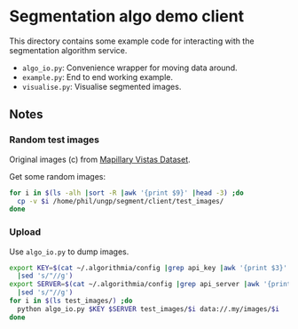 # Segmentation algo demo client

This directory contains some example code for interacting with the segmentation
algorithm service.

* `algo_io.py`: Convenience wrapper for moving data around.
* `example.py`: End to end working example.
* `visualise.py`: Visualise segmented images.


## Notes

### Random test images

Original images (c) from
[Mapillary Vistas Dataset](https://www.mapillary.com/dataset/vistas).

Get some random images:
```bash
for i in $(ls -alh |sort -R |awk '{print $9}' |head -3) ;do
  cp -v $i /home/phil/ungp/segment/client/test_images/
done
```

### Upload

Use `algo_io.py` to dump images.

```bash
export KEY=$(cat ~/.algorithmia/config |grep api_key |awk '{print $3}' \
  |sed 's/"//g')
export SERVER=$(cat ~/.algorithmia/config |grep api_server |awk '{print $3}' \
  |sed 's/"//g')
for i in $(ls test_images/) ;do
  python algo_io.py $KEY $SERVER test_images/$i data://.my/images/$i
done
```
